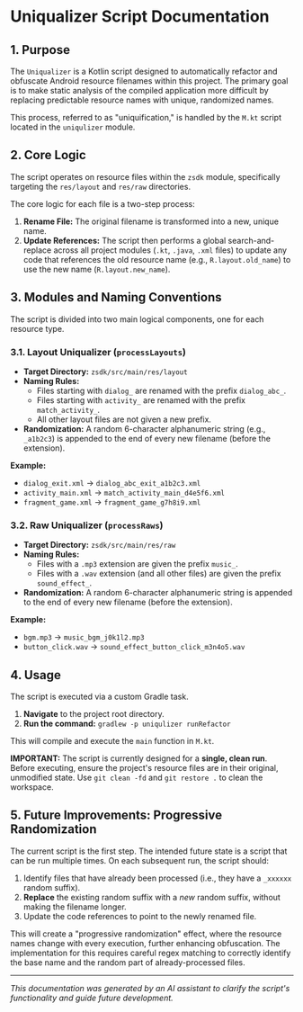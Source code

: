 # Uniqualizer Script Documentation

## 1. Purpose

The `Uniqualizer` is a Kotlin script designed to automatically refactor and obfuscate Android resource filenames within this project. The primary goal is to make static analysis of the compiled application more difficult by replacing predictable resource names with unique, randomized names.

This process, referred to as "uniquification," is handled by the `M.kt` script located in the `uniqulizer` module.

## 2. Core Logic

The script operates on resource files within the `zsdk` module, specifically targeting the `res/layout` and `res/raw` directories.

The core logic for each file is a two-step process:
1.  **Rename File:** The original filename is transformed into a new, unique name.
2.  **Update References:** The script then performs a global search-and-replace across all project modules (`.kt`, `.java`, `.xml` files) to update any code that references the old resource name (e.g., `R.layout.old_name`) to use the new name (`R.layout.new_name`).

## 3. Modules and Naming Conventions

The script is divided into two main logical components, one for each resource type.

### 3.1. Layout Uniqualizer (`processLayouts`)

-   **Target Directory:** `zsdk/src/main/res/layout`
-   **Naming Rules:**
    -   Files starting with `dialog_` are renamed with the prefix `dialog_abc_`.
    -   Files starting with `activity_` are renamed with the prefix `match_activity_`.
    -   All other layout files are not given a new prefix.
-   **Randomization:** A random 6-character alphanumeric string (e.g., `_a1b2c3`) is appended to the end of every new filename (before the extension).

**Example:**
- `dialog_exit.xml` -> `dialog_abc_exit_a1b2c3.xml`
- `activity_main.xml` -> `match_activity_main_d4e5f6.xml`
- `fragment_game.xml` -> `fragment_game_g7h8i9.xml`

### 3.2. Raw Uniqualizer (`processRaws`)

-   **Target Directory:** `zsdk/src/main/res/raw`
-   **Naming Rules:**
    -   Files with a `.mp3` extension are given the prefix `music_`.
    -   Files with a `.wav` extension (and all other files) are given the prefix `sound_effect_`.
-   **Randomization:** A random 6-character alphanumeric string is appended to the end of every new filename (before the extension).

**Example:**
- `bgm.mp3` -> `music_bgm_j0k1l2.mp3`
- `button_click.wav` -> `sound_effect_button_click_m3n4o5.wav`

## 4. Usage

The script is executed via a custom Gradle task.

1.  **Navigate** to the project root directory.
2.  **Run the command:** `gradlew -p uniqulizer runRefactor`

This will compile and execute the `main` function in `M.kt`.

**IMPORTANT:** The script is currently designed for a **single, clean run**. Before executing, ensure the project's resource files are in their original, unmodified state. Use `git clean -fd` and `git restore .` to clean the workspace.

## 5. Future Improvements: Progressive Randomization

The current script is the first step. The intended future state is a script that can be run multiple times. On each subsequent run, the script should:

1.  Identify files that have already been processed (i.e., they have a `_xxxxxx` random suffix).
2.  **Replace** the existing random suffix with a *new* random suffix, without making the filename longer.
3.  Update the code references to point to the newly renamed file.

This will create a "progressive randomization" effect, where the resource names change with every execution, further enhancing obfuscation. The implementation for this requires careful regex matching to correctly identify the base name and the random part of already-processed files.

---
*This documentation was generated by an AI assistant to clarify the script's functionality and guide future development.*
